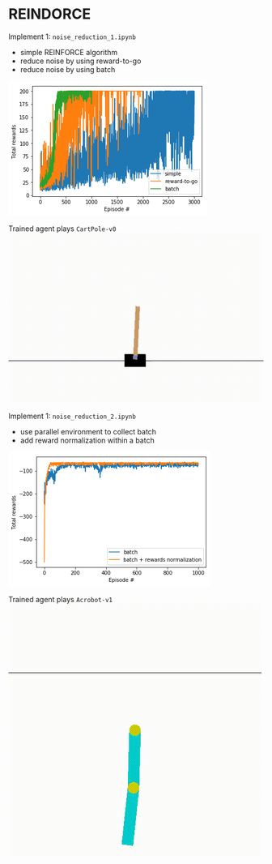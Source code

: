 # REINDORCE


Implement 1: `noise_reduction_1.ipynb`
- simple REINFORCE algorithm
- reduce noise by using reward-to-go
- reduce noise by using batch

![](output_1.png)

Trained agent plays `CartPole-v0`
![](videos/cartpole.gif)


Implement 1: `noise_reduction_2.ipynb`
- use parallel environment to collect batch
- add reward normalization within a batch

![](output_2.png)

Trained agent plays `Acrobot-v1`
![](videos/acrobot.gif)
